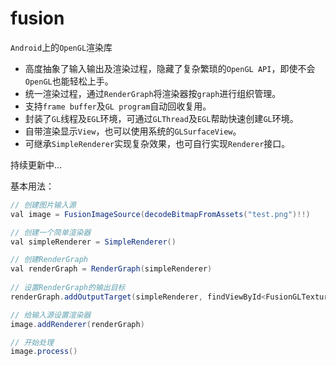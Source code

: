# fusion

`Android`上的`OpenGL`渲染库

- 高度抽象了输入输出及渲染过程，隐藏了复杂繁琐的`OpenGL API`，即使不会`OpenGL`也能轻松上手。
- 统一渲染过程，通过`RenderGraph`将渲染器按`graph`进行组织管理。
- 支持`frame buffer`及`GL program`自动回收复用。
- 封装了`GL`线程及`EGL`环境，可通过`GLThread`及`EGL`帮助快速创建`GL`环境。
- 自带渲染显示`View`，也可以使用系统的`GLSurfaceView`。
- 可继承`SimpleRenderer`实现复杂效果，也可自行实现`Renderer`接口。

持续更新中...

基本用法：
```java
// 创建图片输入源
val image = FusionImageSource(decodeBitmapFromAssets("test.png")!!)

// 创建一个简单渲染器
val simpleRenderer = SimpleRenderer()

// 创建RenderGraph
val renderGraph = RenderGraph(simpleRenderer)
  
// 设置RenderGraph的输出目标
renderGraph.addOutputTarget(simpleRenderer, findViewById<FusionGLTextureView>(R.id.fusionGLTextureView))

// 给输入源设置渲染器
image.addRenderer(renderGraph)

// 开始处理
image.process()
```




